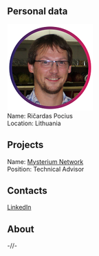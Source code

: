 ## Personal data
![ričardas pocius photo](photo/ričardas_pocius.png)  
Name:   Ričardas Pocius  
Location: Lithuania  
## Projects 
Name: [Mysterium Network](../projects/mysterium_network.md)  
Position: Technical Advisor   
## Contacts  
[LinkedIn](https://www.linkedin.com/in/ri%C4%8Dardas-pocius-8bab58a5/)  
## About
-//-
